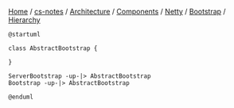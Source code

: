 [Home](https://mengxianbin.github.io) /
[cs-notes](https://mengxianbin.github.io/cs-notes/site) /
[Architecture](https://mengxianbin.github.io/cs-notes/site/Architecture) /
[Components](https://mengxianbin.github.io/cs-notes/site/Architecture/Components) /
[Netty](https://mengxianbin.github.io/cs-notes/site/Architecture/Components/Netty) /
[Bootstrap](https://mengxianbin.github.io/cs-notes/site/Architecture/Components/Netty/Bootstrap) /
[Hierarchy](https://mengxianbin.github.io/cs-notes/site/Architecture/Components/Netty/Bootstrap/Hierarchy)

```plantuml
@startuml

class AbstractBootstrap {

}

ServerBootstrap -up-|> AbstractBootstrap
Bootstrap -up-|> AbstractBootstrap

@enduml
```

